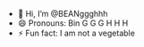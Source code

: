 - 👋 Hi, I’m @BEANggghhh
- 😄 Pronouns: Bin G G G H H H
- ⚡ Fun fact: I am not a vegetable

<!---
BEANggghhh/BEANggghhh is a ✨ special ✨ repository because its `README.md` (this file) appears on your GitHub profile.
You can click the Preview link to take a look at your changes.
--->

